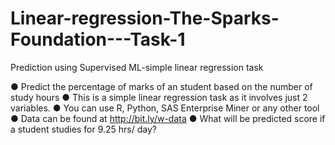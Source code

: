 # Linear-regression-The-Sparks-Foundation---Task-1
Prediction using Supervised ML-simple linear regression task

● Predict the percentage of marks of an student based on the number of
study hours
● This is a simple linear regression task as it involves just 2 variables.
● You can use R, Python, SAS Enterprise Miner or any other tool
● Data can be found at http://bit.ly/w-data
● What will be predicted score if a student studies for 9.25 hrs/ day? 
